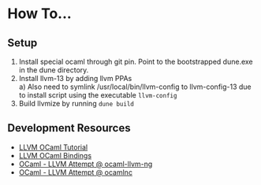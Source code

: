 # How To...

## Setup

 1) Install special ocaml through git pin. Point to the bootstrapped dune.exe in the dune directory.
 2) Install llvm-13 by adding llvm PPAs  
    a) Also need to symlink /usr/local/bin/llvm-config to llvm-config-13 due to install script using the executable `llvm-config`
 3) Build llvmize by running `dune build`


## Development Resources

 - [LLVM OCaml Tutorial](https://releases.llvm.org/12.0.0/docs/tutorial/OCamlLangImpl3.html)
 - [LLVM OCaml Bindings](https://llvm.moe/ocaml/)
 - [OCaml - LLVM Attempt @ ocaml-llvm-ng](https://github.com/whitequark/ocaml-llvm-ng)
 - [OCaml - LLVM Attempt @ ocamlnc](https://github.com/ramntry/ocamlnc)